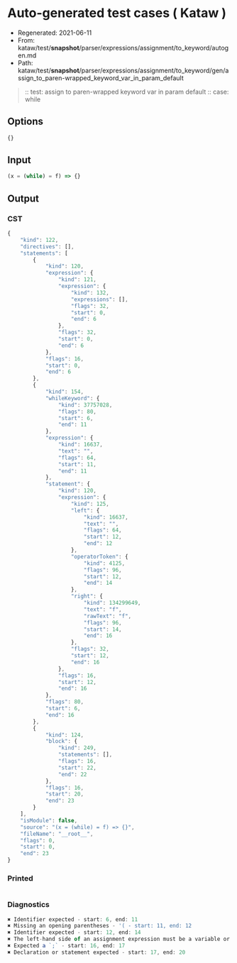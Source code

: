 # Auto-generated test cases ( Kataw )
- Regenerated: 2021-06-11
- From: kataw/test/__snapshot__/parser/expressions/assignment/to_keyword/autogen.md
- Path: kataw/test/__snapshot__/parser/expressions/assignment/to_keyword/gen/assign_to_paren-wrapped_keyword_var_in_param_default
> :: test: assign to paren-wrapped keyword var in param default
> :: case: while
## Options

`````js
{}
`````
## Input

`````js
(x = (while) = f) => {}
`````
## Output

### CST

```javascript
{
    "kind": 122,
    "directives": [],
    "statements": [
        {
            "kind": 120,
            "expression": {
                "kind": 121,
                "expression": {
                    "kind": 132,
                    "expressions": [],
                    "flags": 32,
                    "start": 0,
                    "end": 6
                },
                "flags": 32,
                "start": 0,
                "end": 6
            },
            "flags": 16,
            "start": 0,
            "end": 6
        },
        {
            "kind": 154,
            "whileKeyword": {
                "kind": 37757028,
                "flags": 80,
                "start": 6,
                "end": 11
            },
            "expression": {
                "kind": 16637,
                "text": "",
                "flags": 64,
                "start": 11,
                "end": 11
            },
            "statement": {
                "kind": 120,
                "expression": {
                    "kind": 125,
                    "left": {
                        "kind": 16637,
                        "text": "",
                        "flags": 64,
                        "start": 12,
                        "end": 12
                    },
                    "operatorToken": {
                        "kind": 4125,
                        "flags": 96,
                        "start": 12,
                        "end": 14
                    },
                    "right": {
                        "kind": 134299649,
                        "text": "f",
                        "rawText": "f",
                        "flags": 96,
                        "start": 14,
                        "end": 16
                    },
                    "flags": 32,
                    "start": 12,
                    "end": 16
                },
                "flags": 16,
                "start": 12,
                "end": 16
            },
            "flags": 80,
            "start": 6,
            "end": 16
        },
        {
            "kind": 124,
            "block": {
                "kind": 249,
                "statements": [],
                "flags": 16,
                "start": 22,
                "end": 22
            },
            "flags": 16,
            "start": 20,
            "end": 23
        }
    ],
    "isModule": false,
    "source": "(x = (while) = f) => {}",
    "fileName": "__root__",
    "flags": 0,
    "start": 0,
    "end": 23
}
```

### Printed

```javascript

```

### Diagnostics

```javascript
✖ Identifier expected - start: 6, end: 11
✖ Missing an opening parentheses - '( - start: 11, end: 12
✖ Identifier expected - start: 12, end: 14
✖ The left-hand side of an assignment expression must be a variable or a property access - start: 12, end: 14
✖ Expected a `;` - start: 16, end: 17
✖ Declaration or statement expected - start: 17, end: 20

```

